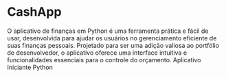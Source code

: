 # CashApp
O aplicativo de finanças em Python é uma ferramenta prática e fácil de usar, desenvolvida para ajudar os usuários no gerenciamento eficiente de suas finanças pessoais. Projetado para ser uma adição valiosa ao portfólio de desenvolvedor, o aplicativo oferece uma interface intuitiva e funcionalidades essenciais para o controle do orçamento.
Aplicativo Iniciante Python
